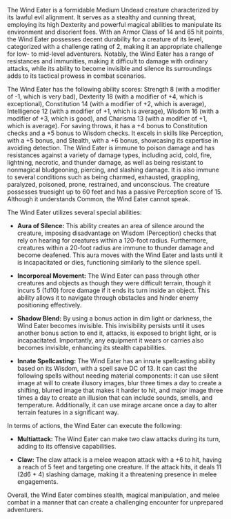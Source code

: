 The Wind Eater is a formidable Medium Undead creature characterized by its lawful evil alignment. It serves as a stealthy and cunning threat, employing its high Dexterity and powerful magical abilities to manipulate its environment and disorient foes. With an Armor Class of 14 and 65 hit points, the Wind Eater possesses decent durability for a creature of its level, categorized with a challenge rating of 2, making it an appropriate challenge for low- to mid-level adventurers. Notably, the Wind Eater has a range of resistances and immunities, making it difficult to damage with ordinary attacks, while its ability to become invisible and silence its surroundings adds to its tactical prowess in combat scenarios.

The Wind Eater has the following ability scores: Strength 8 (with a modifier of -1, which is very bad), Dexterity 18 (with a modifier of +4, which is exceptional), Constitution 14 (with a modifier of +2, which is average), Intelligence 12 (with a modifier of +1, which is average), Wisdom 16 (with a modifier of +3, which is good), and Charisma 13 (with a modifier of +1, which is average). For saving throws, it has a +4 bonus to Constitution checks and a +5 bonus to Wisdom checks. It excels in skills like Perception, with a +5 bonus, and Stealth, with a +6 bonus, showcasing its expertise in avoiding detection. The Wind Eater is immune to poison damage and has resistances against a variety of damage types, including acid, cold, fire, lightning, necrotic, and thunder damage, as well as being resistant to nonmagical bludgeoning, piercing, and slashing damage. It is also immune to several conditions such as being charmed, exhausted, grappling, paralyzed, poisoned, prone, restrained, and unconscious. The creature possesses truesight up to 60 feet and has a passive Perception score of 15. Although it understands Common, the Wind Eater cannot speak.

The Wind Eater utilizes several special abilities:

- **Aura of Silence:** This ability creates an area of silence around the creature, imposing disadvantage on Wisdom (Perception) checks that rely on hearing for creatures within a 120-foot radius. Furthermore, creatures within a 20-foot radius are immune to thunder damage and become deafened. This aura moves with the Wind Eater and lasts until it is incapacitated or dies, functioning similarly to the silence spell.

- **Incorporeal Movement:** The Wind Eater can pass through other creatures and objects as though they were difficult terrain, though it incurs 5 (1d10) force damage if it ends its turn inside an object. This ability allows it to navigate through obstacles and hinder enemy positioning effectively.

- **Shadow Blend:** By using a bonus action in dim light or darkness, the Wind Eater becomes invisible. This invisibility persists until it uses another bonus action to end it, attacks, is exposed to bright light, or is incapacitated. Importantly, any equipment it wears or carries also becomes invisible, enhancing its stealth capabilities.

- **Innate Spellcasting:** The Wind Eater has an innate spellcasting ability based on its Wisdom, with a spell save DC of 13. It can cast the following spells without needing material components: it can use silent image at will to create illusory images, blur three times a day to create a shifting, blurred image that makes it harder to hit, and major image three times a day to create an illusion that can include sounds, smells, and temperature. Additionally, it can use mirage arcane once a day to alter terrain features in a significant way.

In terms of actions, the Wind Eater can execute the following:

- **Multiattack:** The Wind Eater can make two claw attacks during its turn, adding to its offensive capabilities.

- **Claw:** The claw attack is a melee weapon attack with a +6 to hit, having a reach of 5 feet and targeting one creature. If the attack hits, it deals 11 (2d6 + 4) slashing damage, making it a threatening presence in melee engagements. 

Overall, the Wind Eater combines stealth, magical manipulation, and melee combat in a manner that can create a challenging encounter for unprepared adventurers.